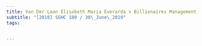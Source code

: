 ```yaml
---
title: Van Der Laan Elisabeth Maria Everarda v Billionaires Management Worldwide (BMW) Pte Ltd 
subtitle: "[2010] SGHC 180 / 30\_June\_2010"
tags:


---
```


